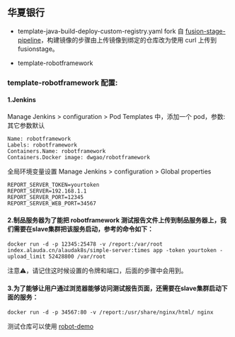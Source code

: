 ## 华夏银行

- template-java-build-deploy-custom-registry.yaml
fork 自 [fusion-stage-pipeline](https://bitbucket.org/mathildetech/fusion-stage-pipeline)，构建镜像的步骤由上传镜像到绑定的仓库改为使用 curl 上传到 fusionstage。

- template-robotframework

### template-robotframework 配置:

#### 1.Jenkins
Manage Jenkins > configuration > Pod Templates 中，添加一个 pod，参数:
其它参数默认
```
Name: robotframework
Labels: robotframework
Containers.Name: robotframework
Containers.Docker image: dwgao/robotframework
```

全局环境变量设置
Manage Jenkins > configuration > Global properties
```
REPORT_SERVER_TOKEN=yourtoken
REPORT_SERVER=192.168.1.1
REPORT_SERVER_PORT=12345
REPORT_SERVER_WEB_PORT=34567
```

#### 2.制品服务器为了能把 robotframework 测试报告文件上传到制品服务器上，我们需要在slave集群把该服务启动，参考的命令如下：
```shell
docker run -d -p 12345:25478 -v /report:/var/root index.alauda.cn/alaudak8s/simple-server:times app -token yourtoken -upload_limit 52428800 /var/root
```

注意⚠️，请记住这时候设置的令牌和端口，后面的步骤中会用到。

#### 3.为了能够让用户通过浏览器能够访问测试报告页面，还需要在slave集群启动下面的服务：
```shell
docker run -d -p 34567:80 -v /report:/usr/share/nginx/html/ nginx
```

测试仓库可以使用 [robot-demo](https://bitbucket.org/mathildetech/robotframework-docker/src/master/robot-demo/)